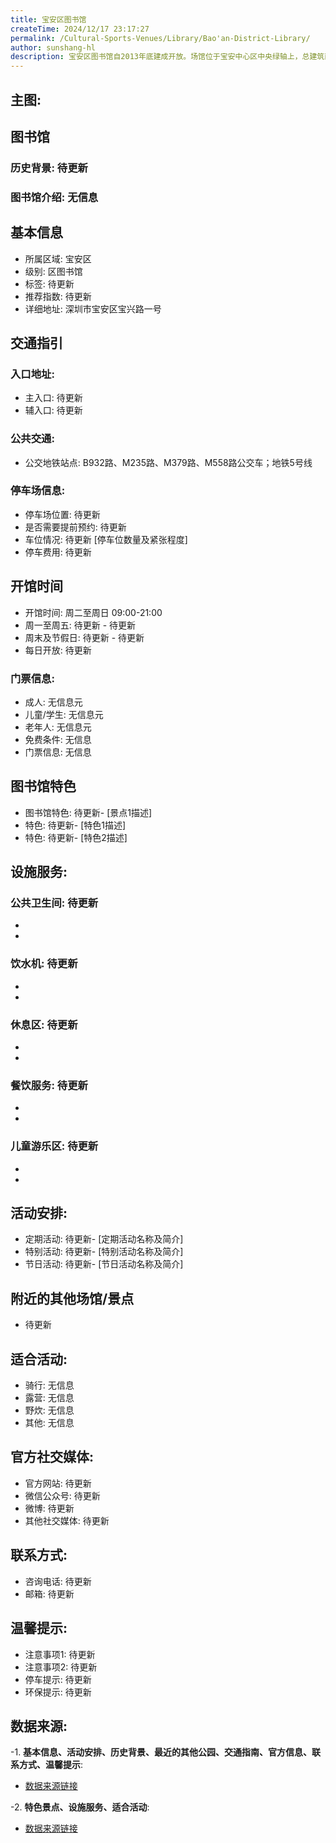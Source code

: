 ```yaml
---
title: 宝安区图书馆
createTime: 2024/12/17 23:17:27
permalink: /Cultural-Sports-Venues/Library/Bao'an-District-Library/
author: sunshang-hl
description: 宝安区图书馆自2013年底建成开放。场馆位于宝安中心区中央绿轴上，总建筑面积48000平方米，采用“图书馆+城市规划展览馆”两馆合一设计。宝安区图书馆作为宝安区公共图书馆服务体系的总馆，为广大市民读者提供综合性文献借阅服务及信息服务。目前馆内藏书量220.5万册、阅览座位2000个，设有婴幼儿图书馆、少儿图书馆、青少年
---
```


## 主图:
<ImageCard
image="http://www.sz.gov.cn/img/4/4097/4097241/11116975.jpg"
title= "宝安区图书馆"
description= "宝安区图书馆自2013年底建成开放。场馆位于宝安中心区中央绿轴上，总建筑面积48000平方米，采用“图书馆+城市规划展览馆”两馆合一设计。宝安区图书馆作为宝安区"
date="2024/12/17"
href="/"
author="sunshang-hl"
/>

## 图书馆
### 历史背景: 待更新
### 图书馆介绍: 无信息
## 基本信息
- 所属区域: 宝安区
- 级别: 区图书馆
- 标签: 待更新
- 推荐指数: 待更新
- 详细地址: 深圳市宝安区宝兴路一号

## 交通指引
### 入口地址:
- 主入口: 待更新
- 辅入口: 待更新
### 公共交通:
- 公交地铁站点: B932路、M235路、M379路、M558路公交车；地铁5号线

### 停车场信息:
- 停车场位置: 待更新
- 是否需要提前预约: 待更新
- 车位情况: 待更新 [停车位数量及紧张程度]
- 停车费用: 待更新

## 开馆时间
- 开馆时间: 周二至周日 09:00-21:00
- 周一至周五: 待更新 - 待更新
- 周末及节假日: 待更新 - 待更新
- 每日开放: 待更新

### 门票信息:
- 成人: 无信息元
- 儿童/学生: 无信息元
- 老年人: 无信息元
- 免费条件: 无信息
- 门票信息: 无信息

## 图书馆特色
- 图书馆特色: 待更新- [景点1描述]
- 特色: 待更新- [特色1描述]
- 特色: 待更新- [特色2描述]

## 设施服务:
### 公共卫生间: 待更新
- 
- 
### 饮水机: 待更新
- 
- 
### 休息区: 待更新
- 
- 
### 餐饮服务: 待更新
- 
- 
### 儿童游乐区: 待更新
- 
- 

## 活动安排:
- 定期活动: 待更新- [定期活动名称及简介]
- 特别活动: 待更新- [特别活动名称及简介]
- 节日活动: 待更新- [节日活动名称及简介]

## 附近的其他场馆/景点
- 待更新

## 适合活动:
- 骑行: 无信息
- 露营: 无信息
- 野炊: 无信息
- 其他: 无信息

## 官方社交媒体:
- 官方网站: 待更新
- 微信公众号: 待更新
- 微博: 待更新
- 其他社交媒体: 待更新

## 联系方式:
- 咨询电话: 待更新
- 邮箱: 待更新

## 温馨提示:
- 注意事项1: 待更新
- 注意事项2: 待更新
- 停车提示: 待更新
- 环保提示: 待更新

## 数据来源:
-1. **基本信息、活动安排、历史背景、最近的其他公园、交通指南、官方信息、联系方式、温馨提示**:
- [数据来源链接](http://www.sz.gov.cn/szzt2010/szwtt/wtcg/whcg/content/post_11116975.html)

-2. **特色景点、设施服务、适合活动**:
- [数据来源链接](http://www.sz.gov.cn/szzt2010/szwtt/wtcg/whcg/content/post_11116975.html)


